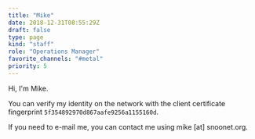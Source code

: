```yaml
---
title: "Mike"
date: 2018-12-31T08:55:29Z
draft: false
type: page
kind: "staff"
role: "Operations Manager"
favorite_channels: "#metal"
priority: 5
---
```


Hi, I'm Mike.

You can verify my identity on the network with the client certificate
fingerprint `5f354892970d867aafe9256a1155160d`.

If you need to e-mail me, you can contact me using mike [at] snoonet.org.
